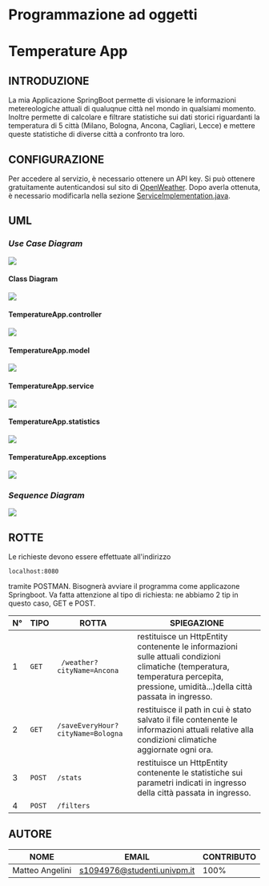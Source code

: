 # Programmazione ad oggetti
# Temperature App
## INTRODUZIONE
La mia Applicazione SpringBoot permette di visionare le informazioni metereologiche attuali di qualuqnue città nel mondo in qualsiami momento. Inoltre permette di calcolare e filtrare statistiche sui dati storici riguardanti la temperatura di 5 città (Milano, Bologna, Ancona, Cagliari, Lecce) e mettere queste statistiche di diverse città a confronto tra loro.

## CONFIGURAZIONE
Per accedere al servizio, è necessario ottenere un API key. Si può ottenere gratuitamente autenticandosi sul sito di [OpenWeather](https://openweathermap.org/). Dopo averla ottenuta, è necessario modificarla nella sezione [ServiceImplementation.java](https://github.com/matteo2355/PAO_Sett22/blob/main/temperature-app/src/main/java/com/progetto/temperatureapp/service/ServiceImplementation.java).

## UML
### *Use Case Diagram*
![](https://github.com/matteo2355/PAO_Sett22/blob/main/UML_PAO/Use%20Case%20diagram.jpg)

#### Class Diagram
![](https://github.com/matteo2355/PAO_Sett22/blob/main/UML_PAO/Class%20diagram.jpg)

#### TemperatureApp.controller
![](https://github.com/matteo2355/PAO_Sett22/blob/main/UML_PAO/Controller.jpg)

#### TemperatureApp.model
![](https://github.com/matteo2355/PAO_Sett22/blob/main/UML_PAO/models.jpg)

#### TemperatureApp.service
![](https://github.com/matteo2355/PAO_Sett22/blob/main/UML_PAO/service.jpg)

#### TemperatureApp.statistics
![](https://github.com/matteo2355/PAO_Sett22/blob/main/UML_PAO/utils%20(1).jpg)

#### TemperatureApp.exceptions
![](https://github.com/matteo2355/PAO_Sett22/blob/main/UML_PAO/exceptions.jpg)

### *Sequence Diagram*
![](https://github.com/matteo2355/PAO_Sett22/blob/main/UML_PAO/sequence.jpg)

## ROTTE
Le richieste devono essere effettuate all'indirizzo 
```
localhost:8080
```
tramite POSTMAN. Bisognerà avviare il programma come applicazone Springboot. Va fatta attenzione al tipo di richiesta: ne abbiamo 2 tip in questo caso, GET e POST.

|N°    |TIPO         | ROTTA                                    | SPIEGAZIONE |
|-----|--------     |--------                                   |--------                               |
|  1  | ``` GET ``` |  ``` /weather?cityName=Ancona```         |restituisce un HttpEntity contenente le informazioni sulle attuali condizioni climatiche (temperatura, temperatura percepita, pressione, umidità...)della città passata in ingresso.|
|  2  | ``` GET ``` |  ``` /saveEveryHour?cityName=Bologna ``` |restituisce il path in cui è stato salvato il file contenente le informazioni attuali relative alla condizioni climatiche aggiornate ogni ora.|
|  3  | ``` POST ```|  ``` /stats ``` |restituisce un HttpEntity contenente le statistiche sui parametri indicati in ingresso della città passata in ingresso.|
|  4  | ``` POST ```|  ``` /filters ``` ||restituisce un HttpEntity contentente le statistiche filtrare secondo l'informazione che si vuole richiedere (anche di piu città). |

## AUTORE
|NOME|EMAIL|CONTRIBUTO|
|--------|--------|----|
|  Matteo Angelini | s1094976@studenti.univpm.it |100%|


